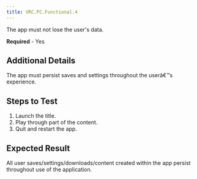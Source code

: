 ```yaml
---
title: VRC.PC.Functional.4
---
```

The app must not lose the user's data.

**Required** - Yes

## Additional Details

The app must persist saves and settings throughout the userâ€™s experience.

## Steps to Test

1. Launch the title.
2. Play through part of the content.
3. Quit and restart the app.
## Expected Result

All user saves/settings/downloads/content created within the app persist throughout use of the application.

